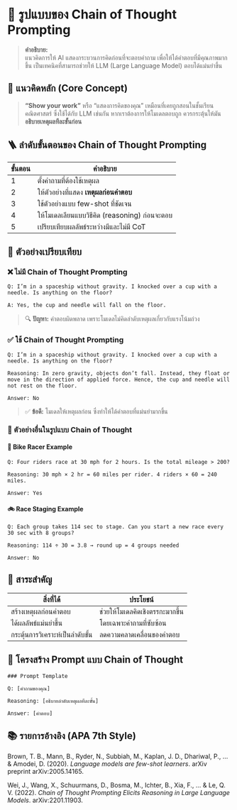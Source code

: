 # 📘 รูปแบบของ Chain of Thought Prompting

> **คำอธิบาย:**  
> แนวคิดการให้ AI แสดงกระบวนการคิดก่อนที่จะตอบคำถาม เพื่อให้ได้คำตอบที่มีคุณภาพมากขึ้น เป็นเทคนิคที่สามารถช่วยให้ LLM (Large Language Model) ตอบได้แม่นยำขึ้น

## 🧩 แนวคิดหลัก (Core Concept)
> **“Show your work”** หรือ “แสดงการคิดของคุณ” เหมือนที่เคยถูกสอนในชั้นเรียนคณิตศาสตร์ ซึ่งใช้ได้กับ LLM เช่นกัน หากเราต้องการให้โมเดลตอบถูก ควรกระตุ้นให้มัน **อธิบายเหตุผลทีละขั้นก่อน**

## 🪜 ลำดับขั้นตอนของ Chain of Thought Prompting

| ขั้นตอน | คำอธิบาย |
|--------|----------|
| 1 | ตั้งคำถามที่ต้องใช้เหตุผล |
| 2 | ให้ตัวอย่างที่แสดง **เหตุผลก่อนคำตอบ** |
| 3 | ใช้ตัวอย่างแบบ few-shot ที่ชัดเจน |
| 4 | ให้โมเดลเลียนแบบวิธีคิด (reasoning) ก่อนจะตอบ |
| 5 | เปรียบเทียบผลลัพธ์ระหว่างมีและไม่มี CoT |

## 📌 ตัวอย่างเปรียบเทียบ

### ❌ ไม่มี Chain of Thought Prompting
```
Q: I’m in a spaceship without gravity. I knocked over a cup with a needle. Is anything on the floor?

A: Yes, the cup and needle will fall on the floor.
```

> 🔍 **ปัญหา:** คำตอบผิดพลาด เพราะโมเดลไม่คิดลำดับเหตุผลเกี่ยวกับแรงโน้มถ่วง

### ✅ ใช้ Chain of Thought Prompting
```
Q: I’m in a spaceship without gravity. I knocked over a cup with a needle. Is anything on the floor?

Reasoning: In zero gravity, objects don’t fall. Instead, they float or move in the direction of applied force. Hence, the cup and needle will not rest on the floor.

Answer: No
```

> ✅ **ข้อดี:** โมเดลให้เหตุผลก่อน ซึ่งทำให้ได้คำตอบที่แม่นยำมากขึ้น

### 📘 ตัวอย่างอื่นในรูปแบบ Chain of Thought

#### 🚴 Bike Racer Example
```
Q: Four riders race at 30 mph for 2 hours. Is the total mileage > 200?

Reasoning: 30 mph × 2 hr = 60 miles per rider. 4 riders × 60 = 240 miles.

Answer: Yes
```

#### 🚲 Race Staging Example
```
Q: Each group takes 114 sec to stage. Can you start a new race every 30 sec with 8 groups?

Reasoning: 114 ÷ 30 = 3.8 → round up = 4 groups needed

Answer: No
```

## 🧠 สาระสำคัญ

| สิ่งที่ได้ | ประโยชน์ |
|------------|------------|
| สร้างเหตุผลก่อนคำตอบ | ช่วยให้โมเดลคิดเชิงตรรกะมากขึ้น |
| ได้ผลลัพธ์แม่นยำขึ้น | โดยเฉพาะคำถามที่ซับซ้อน |
| กระตุ้นการวิเคราะห์เป็นลำดับขั้น | ลดความคลาดเคลื่อนของคำตอบ |

## 🧪 โครงสร้าง Prompt แบบ Chain of Thought
```
### Prompt Template

Q: [คำถามของคุณ]

Reasoning: [อธิบายลำดับเหตุผลทีละขั้น]

Answer: [คำตอบ]
```

## 📚 รายการอ้างอิง (APA 7th Style)

Brown, T. B., Mann, B., Ryder, N., Subbiah, M., Kaplan, J. D., Dhariwal, P., ... & Amodei, D. (2020). *Language models are few-shot learners*. arXiv preprint arXiv:2005.14165.

Wei, J., Wang, X., Schuurmans, D., Bosma, M., Ichter, B., Xia, F., ... & Le, Q. V. (2022). *Chain of Thought Prompting Elicits Reasoning in Large Language Models*. arXiv:2201.11903.
